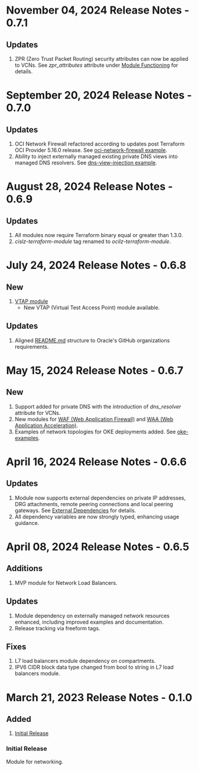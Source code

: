 # November 04, 2024 Release Notes - 0.7.1

## Updates
1. ZPR (Zero Trust Packet Routing) security attributes can now be applied to VCNs. See *zpr_attributes* attribute under [Module Functioning](./README.md#functioning) for details.

# September 20, 2024 Release Notes - 0.7.0

## Updates
1. OCI Network Firewall refactored according to updates post Terraform OCI Provider 5.16.0 release. See [oci-network-firewall example](./examples/oci-network-firewall/).
2. Ability to inject externally managed existing private DNS views into managed DNS resolvers. See [dns-view-injection example](./examples/dns-view-injection/).

# August 28, 2024 Release Notes - 0.6.9

## Updates
1. All modules now require Terraform binary equal or greater than 1.3.0.
2. *cislz-terraform-module* tag renamed to *ocilz-terraform-module*.


# July 24, 2024 Release Notes - 0.6.8

## New
1. [VTAP module](./modules/vtap/)
    - New VTAP (Virtual Test Access Point) module available.
## Updates
1. Aligned [README.md](./README.md) structure to Oracle's GitHub organizations requirements.


# May 15, 2024 Release Notes - 0.6.7

## New
1. Support added for private DNS with the introduction of *dns_resolver* attribute for VCNs.
2. New modules for [WAF (Web Application Firewall)](./modules/waf/) and [WAA (Web Application Acceleration)](./modules/waa/).
2. Examples of network topologies for OKE deployments added. See [oke-examples](./examples/oke-examples/).


# April 16, 2024 Release Notes - 0.6.6

## Updates
1. Module now supports external dependencies on private IP addresses, DRG attachments, remote peering connections and local peering gateways. See [External Dependencies](./README.md#ext-dep) for details.
2. All dependency variables are now strongly typed, enhancing usage guidance.


# April 08, 2024 Release Notes - 0.6.5
## Additions
1. MVP module for Network Load Balancers.

## Updates
1. Module dependency on externally managed network resources enhanced, including improved examples and documentation.
2. Release tracking via freeform tags.

## Fixes
1. L7 load balancers module dependency on compartments.
2. IPV6 CIDR block data type changed from bool to string in L7 load balancers module.


# March 21, 2023 Release Notes - 0.1.0
## Added
1. [Initial Release](#0-1-0-initial)
### <a name="0-1-0-initial">Initial Release</a>
Module for networking.